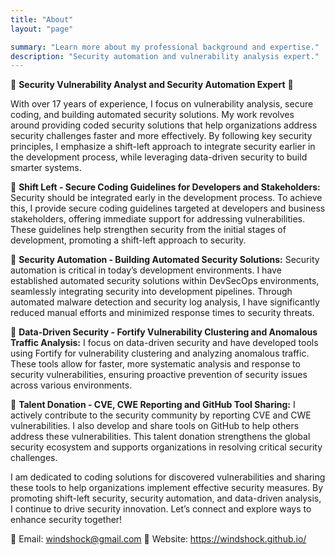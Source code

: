```yaml
---
title: "About"
layout: "page"

summary: "Learn more about my professional background and expertise."
description: "Security automation and vulnerability analysis expert."
---
```


🚀 **Security Vulnerability Analyst and Security Automation Expert** 🚀

With over 17 years of experience, I focus on vulnerability analysis, secure coding, and building automated security solutions. My work revolves around providing coded security solutions that help organizations address security challenges faster and more effectively. By following key security principles, I emphasize a shift-left approach to integrate security earlier in the development process, while leveraging data-driven security to build smarter systems.

🔑 **Shift Left - Secure Coding Guidelines for Developers and Stakeholders:**
Security should be integrated early in the development process. To achieve this, I provide secure coding guidelines targeted at developers and business stakeholders, offering immediate support for addressing vulnerabilities. These guidelines help strengthen security from the initial stages of development, promoting a shift-left approach to security.

🔑 **Security Automation - Building Automated Security Solutions:**
Security automation is critical in today’s development environments. I have established automated security solutions within DevSecOps environments, seamlessly integrating security into development pipelines. Through automated malware detection and security log analysis, I have significantly reduced manual efforts and minimized response times to security threats.

🔑 **Data-Driven Security - Fortify Vulnerability Clustering and Anomalous Traffic Analysis:**
I focus on data-driven security and have developed tools using Fortify for vulnerability clustering and analyzing anomalous traffic. These tools allow for faster, more systematic analysis and response to security vulnerabilities, ensuring proactive prevention of security issues across various environments.

🔑 **Talent Donation - CVE, CWE Reporting and GitHub Tool Sharing:**
I actively contribute to the security community by reporting CVE and CWE vulnerabilities. I also develop and share tools on GitHub to help others address these vulnerabilities. This talent donation strengthens the global security ecosystem and supports organizations in resolving critical security challenges.

I am dedicated to coding solutions for discovered vulnerabilities and sharing these tools to help organizations implement effective security measures. By promoting shift-left security, security automation, and data-driven analysis, I continue to drive security innovation. Let’s connect and explore ways to enhance security together!

📧 Email: windshock@gmail.com
🔗 Website: https://windshock.github.io/

